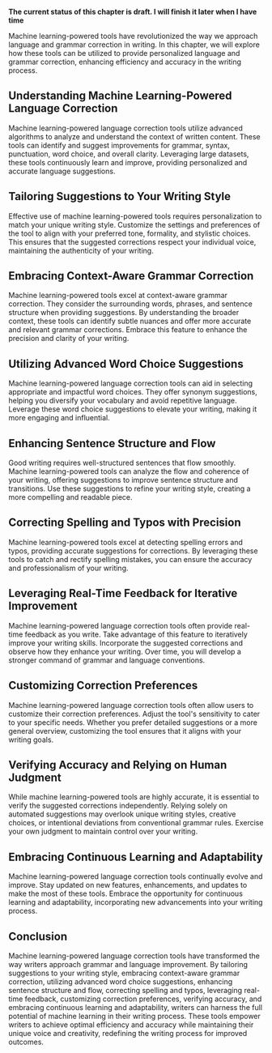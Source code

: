 **The current status of this chapter is draft. I will finish it later when I have time**

Machine learning-powered tools have revolutionized the way we approach language and grammar correction in writing. In this chapter, we will explore how these tools can be utilized to provide personalized language and grammar correction, enhancing efficiency and accuracy in the writing process.

Understanding Machine Learning-Powered Language Correction
----------------------------------------------------------

Machine learning-powered language correction tools utilize advanced algorithms to analyze and understand the context of written content. These tools can identify and suggest improvements for grammar, syntax, punctuation, word choice, and overall clarity. Leveraging large datasets, these tools continuously learn and improve, providing personalized and accurate language suggestions.

Tailoring Suggestions to Your Writing Style
-------------------------------------------

Effective use of machine learning-powered tools requires personalization to match your unique writing style. Customize the settings and preferences of the tool to align with your preferred tone, formality, and stylistic choices. This ensures that the suggested corrections respect your individual voice, maintaining the authenticity of your writing.

Embracing Context-Aware Grammar Correction
------------------------------------------

Machine learning-powered tools excel at context-aware grammar correction. They consider the surrounding words, phrases, and sentence structure when providing suggestions. By understanding the broader context, these tools can identify subtle nuances and offer more accurate and relevant grammar corrections. Embrace this feature to enhance the precision and clarity of your writing.

Utilizing Advanced Word Choice Suggestions
------------------------------------------

Machine learning-powered language correction tools can aid in selecting appropriate and impactful word choices. They offer synonym suggestions, helping you diversify your vocabulary and avoid repetitive language. Leverage these word choice suggestions to elevate your writing, making it more engaging and influential.

Enhancing Sentence Structure and Flow
-------------------------------------

Good writing requires well-structured sentences that flow smoothly. Machine learning-powered tools can analyze the flow and coherence of your writing, offering suggestions to improve sentence structure and transitions. Use these suggestions to refine your writing style, creating a more compelling and readable piece.

Correcting Spelling and Typos with Precision
--------------------------------------------

Machine learning-powered tools excel at detecting spelling errors and typos, providing accurate suggestions for corrections. By leveraging these tools to catch and rectify spelling mistakes, you can ensure the accuracy and professionalism of your writing.

Leveraging Real-Time Feedback for Iterative Improvement
-------------------------------------------------------

Machine learning-powered language correction tools often provide real-time feedback as you write. Take advantage of this feature to iteratively improve your writing skills. Incorporate the suggested corrections and observe how they enhance your writing. Over time, you will develop a stronger command of grammar and language conventions.

Customizing Correction Preferences
----------------------------------

Machine learning-powered language correction tools often allow users to customize their correction preferences. Adjust the tool's sensitivity to cater to your specific needs. Whether you prefer detailed suggestions or a more general overview, customizing the tool ensures that it aligns with your writing goals.

Verifying Accuracy and Relying on Human Judgment
------------------------------------------------

While machine learning-powered tools are highly accurate, it is essential to verify the suggested corrections independently. Relying solely on automated suggestions may overlook unique writing styles, creative choices, or intentional deviations from conventional grammar rules. Exercise your own judgment to maintain control over your writing.

Embracing Continuous Learning and Adaptability
----------------------------------------------

Machine learning-powered language correction tools continually evolve and improve. Stay updated on new features, enhancements, and updates to make the most of these tools. Embrace the opportunity for continuous learning and adaptability, incorporating new advancements into your writing process.

Conclusion
----------

Machine learning-powered language correction tools have transformed the way writers approach grammar and language improvement. By tailoring suggestions to your writing style, embracing context-aware grammar correction, utilizing advanced word choice suggestions, enhancing sentence structure and flow, correcting spelling and typos, leveraging real-time feedback, customizing correction preferences, verifying accuracy, and embracing continuous learning and adaptability, writers can harness the full potential of machine learning in their writing process. These tools empower writers to achieve optimal efficiency and accuracy while maintaining their unique voice and creativity, redefining the writing process for improved outcomes.
